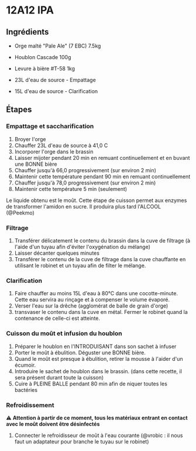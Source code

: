 # 12A12 IPA

## Ingrédients

* Orge malté "Pale Ale" (7 EBC)   7.5kg
* Houblon Cascade                  100g
* Levure à bière #T-58              1kg

* 23L d'eau de source - Empattage
* 15L d'eau de source - Clarification

## Étapes

### Empattage et saccharification

1. Broyer l'orge
1. Chauffer 23L d'eau de source à 41,0 C
1. Incorporer l'orge dans le brassin
1. Laisser mijoter pendant 20 min en remuant continuellement et en buvant une BONNE bière
1. Chauffer jusqu'à 66,0 progressivement (sur environ 2 min)
1. Maintenir cette température pendant 90 min en remuant continuellement
1. Chauffer jusqu'à 78,0 progressivement (sur environ 2 min)
1. Maintenir cette température 5 min (seulement)

Le liquide obtenu est le moût. Cette étape de cuisson permet aux enzymes de transformer l'amidon en sucre. Il produira plus tard l'ALCOOL (@Peekmo)

### Filtrage

1. Transférer délicatement le contenu du brassin dans la cuve de filtrage (à l'aide d'un tuyau afin d'éviter l'oxygénation du mélange)
1. Laisser décanter quelques minutes
1. Transférer le contenu de la cuve de filtrage dans la cuve chauffante en utilisant le robinet et un tuyau afin de filter le mélange.

### Clarification

1. Faire chauffer au moins 15L d'eau à 80°C dans une cocotte-minute. Cette eau servira au rinçage et à compenser le volume évaporé.
1. Verser l'eau sur la drêche (agglomérat de balle de grain d'orge)
1. transvaser le contenu dans la cuve en métal. Fermer le robinet quand la contenance de celle-ci est atteinte.

### Cuisson du moût et infusion du houblon

1. Préparer le houblon en l'INTRODUISANT dans son sachet à infuser
1. Porter le moût à ébulition. Déguster une BONNE bière.
1. Quand le moût est presque à ébulition, retirer la mousse à l'aider d'un écumoir.
1. Introduire le sachet de houblon dans le brassin. (dans cette recette, il sera présent durant toute la cuisson)
1. Cuire à PLEINE BALLE pendant 80 min afin de niquer toutes les bactéries

### Refroidissement

:warning: __Attention à partir de ce moment, tous les matériaux entrant en contact avec le moût doivent être désinfectés__

1. Connecter le refroidisseur de moût à l'eau courante (@vrobic : il nous faut un adaptateur pour branche le tuyau sur le robinet)

